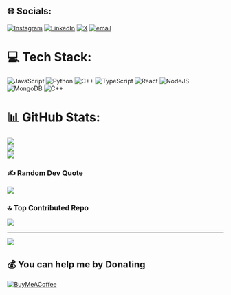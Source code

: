 
## 🌐 Socials:
[![Instagram](https://img.shields.io/badge/Instagram-%23E4405F.svg?logo=Instagram&logoColor=white)](https://instagram.com/mananinbrutality) [![LinkedIn](https://img.shields.io/badge/LinkedIn-%230077B5.svg?logo=linkedin&logoColor=white)](https://linkedin.com/in/manankumargupta) [![X](https://img.shields.io/badge/X-black.svg?logo=X&logoColor=white)](https://x.com/Manan___Gupta) [![email](https://img.shields.io/badge/Email-D14836?logo=gmail&logoColor=white)](mailto:manangupta200505@gmail.com) 

# 💻 Tech Stack:
![JavaScript](https://img.shields.io/badge/javascript-%23323330.svg?style=flat-square&logo=javascript&logoColor=%23F7DF1E) ![Python](https://img.shields.io/badge/python-3670A0?style=flat-square&logo=python&logoColor=ffdd54) ![C++](https://img.shields.io/badge/c++-%2300599C.svg?style=flat-square&logo=c%2B%2B&logoColor=white) ![TypeScript](https://img.shields.io/badge/typescript-%23007ACC.svg?style=flat-square&logo=typescript&logoColor=white) ![React](https://img.shields.io/badge/react-%2320232a.svg?style=flat-square&logo=react&logoColor=%2361DAFB) ![NodeJS](https://img.shields.io/badge/node.js-6DA55F?style=flat-square&logo=node.js&logoColor=white) ![MongoDB](https://img.shields.io/badge/MongoDB-%234ea94b.svg?style=flat-square&logo=mongodb&logoColor=white) ![C++](https://img.shields.io/badge/c++-%2300599C.svg?style=flat-square&logo=c%2B%2B&logoColor=white)
# 📊 GitHub Stats:
![](https://github-readme-stats.vercel.app/api?username=manankumargupta&theme=holi&hide_border=false&include_all_commits=true&count_private=true)<br/>
![](https://nirzak-streak-stats.vercel.app/?user=manankumargupta&theme=holi&hide_border=false)<br/>
![](https://github-readme-stats.vercel.app/api/top-langs/?username=manankumargupta&theme=holi&hide_border=false&include_all_commits=true&count_private=true&layout=compact)

### ✍️ Random Dev Quote
![](https://quotes-github-readme.vercel.app/api?type=vetical&theme=radical)

### 🔝 Top Contributed Repo
![](https://github-contributor-stats.vercel.app/api?username=manankumargupta&limit=5&theme=blue-green&combine_all_yearly_contributions=true)

---
[![](https://visitcount.itsvg.in/api?id=manankumargupta&icon=8&color=3)](https://visitcount.itsvg.in)

  ## 💰 You can help me by Donating
  [![BuyMeACoffee](https://img.shields.io/badge/Buy%20Me%20a%20Coffee-ffdd00?style=for-the-badge&logo=buy-me-a-coffee&logoColor=black)](https://buymeacoffee.com/manangupta) 

  
<!-- Proudly created with GPRM ( https://gprm.itsvg.in ) -->
